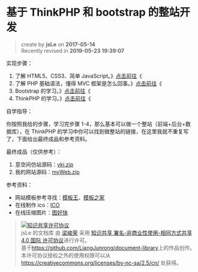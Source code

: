 # 基于 ThinkPHP 和 bootstrap 的整站开发

> create by **jsLe** on **2017-05-14**  
> Recently revised in **2019-05-23 19:39:07**

实现步骤：

1. 了解 HTML5、CSS3、简单 JavaScript。》[点击前往](./03.md)《
2. 了解 PHP 基础语法，懂得 MVC 框架是怎么回事。》[点击前往](./04.md)《
3. Bootstrap 的学习。》[点击前往](./05.md)《
4. ThinkPHP 的学习。》[点击前往](./06.md)《

自学指导：

你按照我给的步骤，学习完步骤 1-4，那么基本可以做一个整站（前端+后台+数据库），在 ThinkPHP 的学习中你可以找到做整站的链接，在这里我就不重复写了，下面给出最终成品和参考资料。

最终成品（仅供参考）：

1. 意空间仿站源码：[ykj.zip](./resource/ykj.zip)
2. 我的网站源码：[myWeb.zip](./resource/myWeb.zip)

参考资料：

- 网站模板参考寻找：[模板王](http://www.mobanwang.com/)、[模板之家](http://www.cssmoban.com/)
- 在线制作 ico：[ICO](http://www.ico.la/)
- 在线压缩图片：[图好快](http://www.tuhaokuai.com/image?b2)

> <a rel="license" href="http://creativecommons.org/licenses/by-nc-sa/4.0/"><img alt="知识共享许可协议" style="border-width:0" src="https://i.creativecommons.org/l/by-nc-sa/4.0/88x31.png" /></a><br /><span xmlns:dct="http://purl.org/dc/terms/" property="dct:title">jsLe 的文档库</span> 由 <a xmlns:cc="http://creativecommons.org/ns#" href="https://github.com/LiangJunrong/document-library" property="cc:attributionName" rel="cc:attributionURL">梁峻荣</a> 采用 <a rel="license" href="http://creativecommons.org/licenses/by-nc-sa/4.0/">知识共享 署名-非商业性使用-相同方式共享 4.0 国际 许可协议</a>进行许可。<br />基于<a xmlns:dct="http://purl.org/dc/terms/" href="https://github.com/LiangJunrong/document-library" rel="dct:source">https://github.com/LiangJunrong/document-library</a>上的作品创作。<br />本许可协议授权之外的使用权限可以从 <a xmlns:cc="http://creativecommons.org/ns#" href="https://creativecommons.org/licenses/by-nc-sa/2.5/cn/" rel="cc:morePermissions">https://creativecommons.org/licenses/by-nc-sa/2.5/cn/</a> 处获得。
